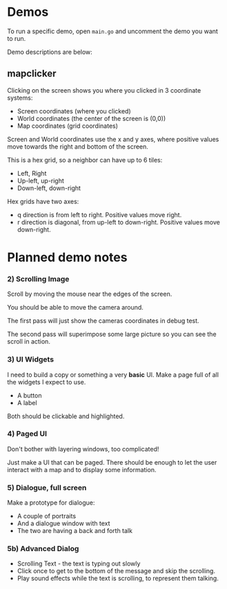 # Demos
To run a specific demo, open `main.go` and uncomment the demo you want to run.

Demo descriptions are below:

## mapclicker
Clicking on the screen shows you where you clicked in 3 coordinate systems:
- Screen coordinates (where you clicked)
- World coordinates (the center of the screen is (0,0))
- Map coordinates (grid coordinates)

Screen and World coordinates use the x and y axes, where positive values move towards the right and bottom of the screen.

This is a hex grid, so a neighbor can have up to 6 tiles:
- Left, Right
- Up-left, up-right
- Down-left, down-right

Hex grids have two axes:
- q direction is from left to right. Positive values move right.
- r direction is diagonal, from up-left to down-right. Positive values move down-right.

# Planned demo notes

### 2) Scrolling Image

Scroll by moving the mouse near the edges of the screen.

You should be able to move the camera around.

The first pass will just show the cameras coordinates in debug test.

The second pass will superimpose some large picture so you can see the scroll in action.

### 3) UI Widgets

I need to build a copy or something a very **basic** UI. Make a page full of all the widgets I expect to use.

- A button
- A label

Both should be clickable and highlighted.

### 4) Paged UI

Don't bother with layering windows, too complicated!

Just make a UI that can be paged. There should be enough to let the user interact with a map and to display some information.

### 5) Dialogue, full screen

Make a prototype for dialogue:

- A couple of portraits
- And a dialogue window with text
- The two are having a back and forth talk

### 5b) Advanced Dialog

- Scrolling Text - the text is typing out slowly
- Click once to get to the bottom of the message and skip the scrolling.
- Play sound effects while the text is scrolling, to represent them talking.

